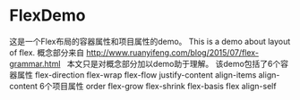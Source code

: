 # FlexDemo
这是一个Flex布局的容器属性和项目属性的demo。 This is a demo about  layout of  flex.
概念部分来自 http://www.ruanyifeng.com/blog/2015/07/flex-grammar.html   
本文只是对概念部分加以demo助于理解。
该demo包括了6个容器属性
flex-direction
flex-wrap
flex-flow
justify-content
align-items
align-content
6个项目属性
order
flex-grow
flex-shrink
flex-basis
flex
align-self

